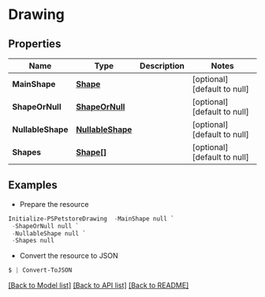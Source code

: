 # Drawing
## Properties

Name | Type | Description | Notes
------------ | ------------- | ------------- | -------------
**MainShape** | [**Shape**](Shape.md) |  | [optional] [default to null]
**ShapeOrNull** | [**ShapeOrNull**](ShapeOrNull.md) |  | [optional] [default to null]
**NullableShape** | [**NullableShape**](NullableShape.md) |  | [optional] [default to null]
**Shapes** | [**Shape[]**](Shape.md) |  | [optional] [default to null]

## Examples

- Prepare the resource
```powershell
Initialize-PSPetstoreDrawing  -MainShape null `
 -ShapeOrNull null `
 -NullableShape null `
 -Shapes null
```

- Convert the resource to JSON
```powershell
$ | Convert-ToJSON
```

[[Back to Model list]](../README.md#documentation-for-models) [[Back to API list]](../README.md#documentation-for-api-endpoints) [[Back to README]](../README.md)

